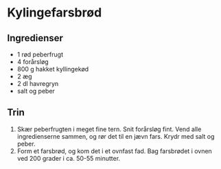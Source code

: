 # Kylingefarsbrød

## Ingredienser
- 1 rød peberfrugt
- 4 forårsløg
- 800 g hakket kyllingekød
- 2 æg
- 2 dl havregryn
- salt og peber

## Trin
1. Skær peberfrugten i meget fine tern. Snit forårsløg fint. Vend alle ingredienserne sammen, og rør det til en jævn fars. Krydr med salt og peber.
2. Form et farsbrød, og kom det i et ovnfast fad. Bag farsbrødet i ovnen ved 200 grader i ca. 50-55 minutter.